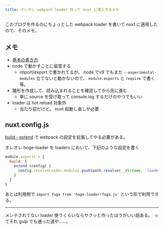 ```yaml
---
title: オレオレ webpack loader 作って nuxt に導入するメモ
---
```


このブログを作るのにちょっとした webpack loader を書いて nuxt に適用したので、そのメモ。

## メモ

- [基本の書き方](https://webpack.js.org/contribute/writing-a-loader/)
- node で動かすことに留意する
  - import/export で書かれてるが、 node でv9 でもまだ `--experimental-modules` 立てないと動かないので、 `module.exports` と `require` で書く等。
- 雛形を作成して、読み込まれることを確認してから先に進む
  - 単に source を受け取って console.log するだけのやつでもいい
- loader は hot reload 対象外
  - 当たり前だけど。 nuxt 起動し直しが必要

## nuxt.config.js

[build - extend](https://nuxtjs.org/api/configuration-build/#extend) で webpack の設定を拡張してやる必要がある。

オレオレ hoge-loader を loaders において、下記のような設定を書く

```javascript
module.exports = {
  build: {
    extend (config) {
      config.resolveLoader.modules.push(path.resolve(__dirname, 'loaders'))
    }
  }
}
```

あとは利用側で `import fuga from 'hoge-loader!fuga.js'` という形で利用できる。

---

メンテされてない loader 使うくらいならサクッと作ったほうがいい説ある。
ってそれ gulp でも通った道や……。
